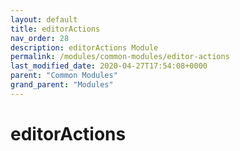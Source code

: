 ```yaml
---
layout: default
title: editorActions 
nav_order: 28
description: editorActions Module
permalink: /modules/common-modules/editor-actions
last_modified_date: 2020-04-27T17:54:08+0000
parent: "Common Modules"
grand_parent: "Modules"
---
```


# editorActions